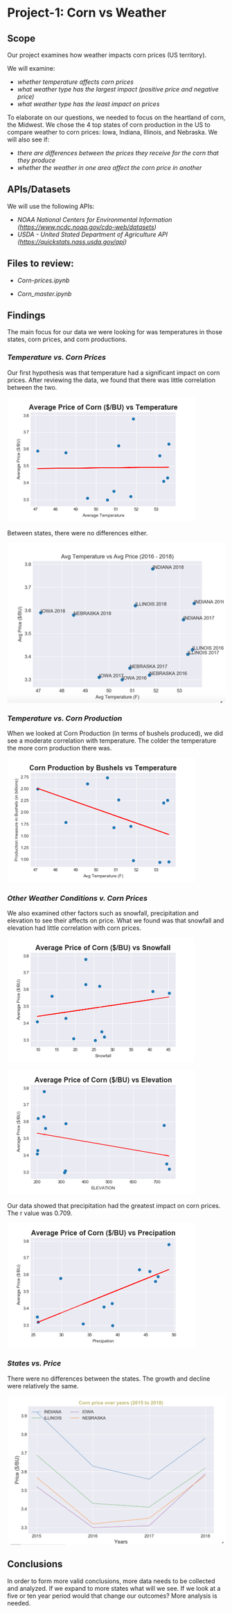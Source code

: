 # Project-1: Corn vs Weather

## Scope

Our project examines how weather impacts corn prices (US territory).

We will examine:

* _whether temperature affects corn prices_
* _what weather type has the largest impact (positive price and negative price)_
* _what weather type has the least impact on prices_

To elaborate on our questions, we needed to focus on the heartland of corn, the Midwest.  We chose the 4 top states of corn production in the US to compare weather to corn prices:  Iowa, Indiana, Illinois, and Nebraska.  We will also see if:

* _there are differences between the prices they receive for the corn that they produce_
* _whether the weather in one area affect the corn price in another_


## APIs/Datasets

We will use the following APIs:

* _NOAA National Centers for Environmental Information (https://www.ncdc.noaa.gov/cdo-web/datasets)_ 
* _USDA - United Stated Department of Agriculture API (https://quickstats.nass.usda.gov/api)_ 

## Files to review:

* _Corn-prices.ipynb_

* _Corn_master.ipynb_


## Findings

The main focus for our data we were looking for was temperatures in those states, corn prices, and corn productions.

### _Temperature vs. Corn Prices_

Our first hypothesis was that temperature had a significant impact on corn prices.  After reviewing the data, we found that there was little correlation between the two.

![Image of Price and Temp](Price_temp.png)



Between states, there were no differences either.  

![Image of Price and State](temp_states_prices.png)

### _Temperature vs. Corn Production_

When we looked at Corn Production (in terms of bushels produced), we did see a moderate correlation with temperature.  The colder the temperature the more corn production there was.

![Image of Price and Temp](Production_temp.png)

### _Other Weather Conditions v. Corn Prices_

We also examined other factors such as snowfall, precipitation and elevation to see their affects on price.  What we found was that snowfall and elevation had little correlation with corn prices.

![Image of Price and Snowfall](Price_snow.png)


![Image of Price and Elevation](Price_elevation.png)


Our data showed that precipitation had the greatest impact on corn prices.  The r value was 0.709.

![Image of Price and Precip](Price_prec.png)

### _States vs. Price_

There were no differences between the states.  The growth and decline were relatively the same.

![Image of Price and State](Price_state.png)

## Conclusions

In order to form more valid conclusions, more data needs to be collected and analyzed.  If we expand to more states what will we see.  If we look at a five or ten year period would that change our outcomes?  More analysis is needed.




